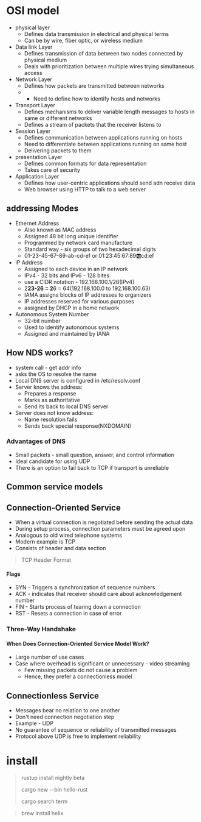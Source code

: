 # OSI model

+ physical layer
  + Defines data transmission in electrical and physical terms
  + Can be by wire, fiber optic, or wireless medium
+ Data link Layer
  + Defines transmission of data between two nodes connected by physical medium
  + Deals with prioritization between multiple wires trying simultaneous access
+ Network Layer
  + Defines how packets are transmitted between networks
  + + Need to define how to identify hosts and networks
+ Transport Layer
  + Defines mechanisms to deliver variable length messages to hosts in same or different networks
  + Defines a stream of packets that the receiver listens to
+ Session Layer
  + Defines communication between applications running on hosts
  + Need to differentiate between applications running on same host
  + Delivering packets to them
+ presentation Layer
  + Defines common formats for data representation
  + Takes care of security
+ Application Layer
  + Defines how user-centric applications should send adn receive data
  + Web browser using HTTP to talk to a web server

## addressing Modes

+ Ethernet Address
  + Also known as MAC address
  + Assigned 48 bit long unique identifier
  + Programmed by network card manufacture
  + Standard way - six groups of two hexadecimal digits
  + 01-23-45-67-89-ab-cd-ef or 01:23:45:67:89:ab:cd:ef
+ IP Address
  + Assigned to each device in an IP network
  + IPv4 - 32 bits and IPv6 - 128 bites
  + use a CIDR notation - 192.168.100.1/26(IPv4)
  + 2**23-26 = 2**6 = 64(192.168.100.0 to 192.168.100.63)
  + IAMA assigns blocks of IP addresses to organizers
  + IP addresses reserved for various purposes
  + assigned by DHCP in a home network
+ Autonomous System Number
  + 32-bit number
  + Used to identify autonomous systems
  + Assigned and maintained by IANA

## How NDS works?

+ system call - get addr info
+ asks the OS to resolve the name
+ Local DNS server is configured in /etc/resolv.conf
+ Server knows the address:
  + Prepares a response
  + Marks as authoritative
  + Send its back to local DNS server
+ Server does not know address:
  + Name resolution fails
  + Sends back special response(NXDOMAIN)

### Advantages of DNS

+ Small packets - small question, answer, and control information
+ Ideal candidate for using UDP
+ There is an option to fail back to TCP if transport is unreliable

## Common service models

## Connection-Oriented Service

+ When a virtual connection is negotiated before sending the actual data
+ During setup process, connection parameters must be agreed upon
+ Analogous to old wired telephone systems
+ Modern example is TCP
+ Consists of header and data section

> TCP Header Format

#### Flags

+ SYN - Triggers a synchronization of sequence numbers
+ ACK - indicates that receiver should care about acknowledgement number
+ FIN - Starts process of tearing down a connection
+ RST - Resets a connection in case of error

### Three-Way Handshake


#### When Does Connection-Oriented Service Model Work?

+ Large number of use cases
+ Case where overhead is significant or unnecessary - video streaming
  + Few missing packets do not cause a problem
  + Hence, they prefer a connectionless model

## Connectionless Service

+ Messages bear no relation to one another
+ Don't need connection negotiation step
+ Example - UDP
+ No guarantee of sequence or reliability of transmitted messages
+ Protocol above UDP is free to implement reliability

# install 

> rustup install nightly beta
> 
> cargo new --bin hello-rust
> 
> cargo search term


> brew install helix
